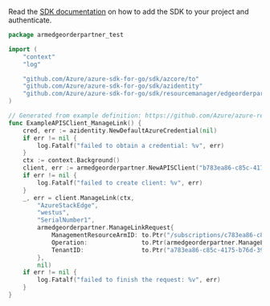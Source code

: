 Read the [SDK documentation](https://github.com/Azure/azure-sdk-for-go/blob/sdk%2Fresourcemanager%2Fedgeorderpartner%2Farmedgeorderpartner%2Fv0.5.0/sdk/resourcemanager/edgeorderpartner/armedgeorderpartner/README.md) on how to add the SDK to your project and authenticate.

```go
package armedgeorderpartner_test

import (
	"context"
	"log"

	"github.com/Azure/azure-sdk-for-go/sdk/azcore/to"
	"github.com/Azure/azure-sdk-for-go/sdk/azidentity"
	"github.com/Azure/azure-sdk-for-go/sdk/resourcemanager/edgeorderpartner/armedgeorderpartner"
)

// Generated from example definition: https://github.com/Azure/azure-rest-api-specs/tree/main/specification/edgeorderpartner/resource-manager/Microsoft.EdgeOrderPartner/preview/2020-12-01-preview/examples/ManageLink.json
func ExampleAPISClient_ManageLink() {
	cred, err := azidentity.NewDefaultAzureCredential(nil)
	if err != nil {
		log.Fatalf("failed to obtain a credential: %v", err)
	}
	ctx := context.Background()
	client, err := armedgeorderpartner.NewAPISClient("b783ea86-c85c-4175-b76d-3992656af50d", cred, nil)
	if err != nil {
		log.Fatalf("failed to create client: %v", err)
	}
	_, err = client.ManageLink(ctx,
		"AzureStackEdge",
		"westus",
		"SerialNumber1",
		armedgeorderpartner.ManageLinkRequest{
			ManagementResourceArmID: to.Ptr("/subscriptions/c783ea86-c85c-4175-b76d-3992656af50d/resourceGroups/EdgeTestRG/providers/Microsoft.DataBoxEdge/DataBoxEdgeDevices/TestEdgeDeviceName1"),
			Operation:               to.Ptr(armedgeorderpartner.ManageLinkOperationLink),
			TenantID:                to.Ptr("a783ea86-c85c-4175-b76d-3992656af50d"),
		},
		nil)
	if err != nil {
		log.Fatalf("failed to finish the request: %v", err)
	}
}
```
